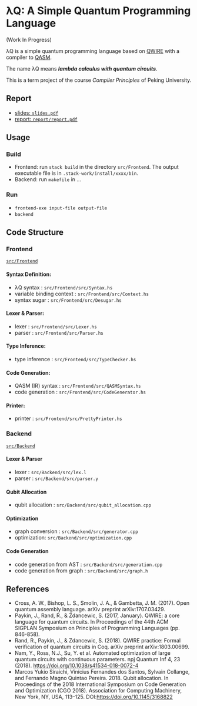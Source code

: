 # **λQ**: A Simple Quantum Programming Language

(Work In Progress)

λQ is a simple quantum programming language based on [QWIRE](https://github.com/inQWIRE/QWIRE) with a compiler to [QASM](https://github.com/Qiskit/openqasm).

The name λQ means ***lambda calculus with quantum circuits***.

This is a term project of the course *Compiler Principles* of Peking University.


## Report
- [slides: `slides.pdf`](./LambdaQ-slides.pdf)
- [report: `report/report.pdf`](report/report.pdf)

## Usage
### Build
- Frontend: run `stack build` in the directory `src/Frontend`. The output executable file is in `.stack-work/install/xxxx/bin`.
- Backend: run `makefile` in ...

### Run
- `frontend-exe input-file output-file`
- `backend`

## Code Structure
### Frontend

[`src/Frontend`](src/Frontend/)

#### Syntax Definition:
- λQ syntax : `src/Frontend/src/Syntax.hs`
- variable binding context : `src/Frontend/src/Context.hs`
- syntax sugar : `src/Frontend/src/Desugar.hs`

#### Lexer & Parser:
- lexer : `src/Frontend/src/Lexer.hs`
- parser : `src/Frontend/src/Parser.hs`

#### Type Inference:
- type inference : `src/Frontend/src/TypeChecker.hs`

#### Code Generation:
- QASM (IR) syntax : `src/Frontend/src/QASMSyntax.hs`
- code generation : `src/Frontend/src/CodeGenerator.hs`

#### Printer:
- printer : `src/Frontend/src/PrettyPrinter.hs`


### Backend
[`src/Backend`](src/Backend)

#### Lexer & Parser
- lexer : `src/Backend/src/lex.l`
- parser : `src/Backend/src/parser.y`

#### Qubit Allocation
- qubit allocation : `src/Backend/src/qubit_allocation.cpp`

#### Optimization
- graph conversion : `src/Backend/src/generator.cpp`
- optimization: `src/Backend/src/optimization.cpp`

#### Code Generation
- code generation from AST : `src/Backend/src/generation.cpp`
- code generation from graph : `src/Backend/src/graph.h`   


## References
- Cross, A. W., Bishop, L. S., Smolin, J. A., & Gambetta, J. M. (2017). Open quantum assembly language. arXiv preprint arXiv:1707.03429.
- Paykin, J., Rand, R., & Zdancewic, S. (2017, January). QWIRE: a core language for quantum circuits. In Proceedings of the 44th ACM SIGPLAN Symposium on Principles of Programming Languages (pp. 846-858).
- Rand, R., Paykin, J., & Zdancewic, S. (2018). QWIRE practice: Formal verification of quantum circuits in Coq. arXiv preprint arXiv:1803.00699.
- Nam, Y., Ross, N.J., Su, Y. et al. Automated optimization of large quantum circuits with continuous parameters. npj Quantum Inf 4, 23 (2018). https://doi.org/10.1038/s41534-018-0072-4
- Marcos Yukio Siraichi, Vinícius Fernandes dos Santos, Sylvain Collange, and Fernando Magno Quintao Pereira. 2018. Qubit allocation. In Proceedings of the 2018 International Symposium on Code Generation and Optimization (CGO 2018). Association for Computing Machinery, New York, NY, USA, 113–125. DOI:https://doi.org/10.1145/3168822
